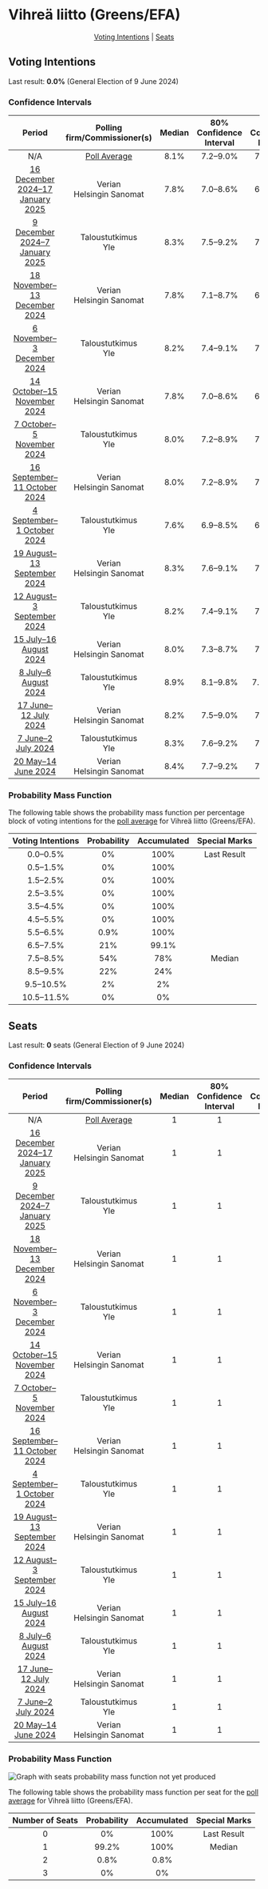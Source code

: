 # Vihreä liitto (Greens/EFA)

<p align="center"><a href="#voting-intentions">Voting Intentions</a> | <a href="#seats">Seats</a></p>

## Voting Intentions

Last result: **0.0%** (General Election of 9 June 2024)

### Confidence Intervals

| Period     | Polling firm/Commissioner(s) | Median | 80% Confidence Interval | 90% Confidence Interval | 95% Confidence Interval | 99% Confidence Interval |
|:----------:|:----------------:|:-----------:|:-----------------------:|:-----------------------:|:-----------------------:|:-----------------------:|
| N/A | [Poll Average](average.html) | 8.1% | 7.2–9.0% | 7.0–9.2% | 6.8–9.5% | 6.4–9.9% |
| [16 December 2024–17 January 2025](2025-01-17-Verian.html) | Verian <br> Helsingin Sanomat | 7.8% | 7.0–8.6% | 6.8–8.9% | 6.6–9.1% | 6.3–9.5% |
| [9 December 2024–7 January 2025](2025-01-07-Taloustutkimus.html) | Taloustutkimus <br> Yle | 8.3% | 7.5–9.2% | 7.3–9.4% | 7.1–9.6% | 6.7–10.1% |
| [18 November–13 December 2024](2024-12-13-Verian.html) | Verian <br> Helsingin Sanomat | 7.8% | 7.1–8.7% | 6.8–8.9% | 6.6–9.2% | 6.3–9.6% |
| [6 November–3 December 2024](2024-12-03-Taloustutkimus.html) | Taloustutkimus <br> Yle | 8.2% | 7.4–9.1% | 7.2–9.4% | 7.0–9.6% | 6.7–10.0% |
| [14 October–15 November 2024](2024-11-15-Verian.html) | Verian <br> Helsingin Sanomat | 7.8% | 7.0–8.6% | 6.8–8.8% | 6.7–9.1% | 6.3–9.5% |
| [7 October–5 November 2024](2024-11-05-Taloustutkimus.html) | Taloustutkimus <br> Yle | 8.0% | 7.2–8.9% | 7.0–9.2% | 6.8–9.4% | 6.4–9.9% |
| [16 September–11 October 2024](2024-10-11-Verian.html) | Verian <br> Helsingin Sanomat | 8.0% | 7.2–8.9% | 7.0–9.1% | 6.8–9.4% | 6.4–9.8% |
| [4 September–1 October 2024](2024-10-01-Taloustutkimus.html) | Taloustutkimus <br> Yle | 7.6% | 6.9–8.5% | 6.7–8.7% | 6.5–8.9% | 6.2–9.3% |
| [19 August–13 September 2024](2024-09-13-Verian.html) | Verian <br> Helsingin Sanomat | 8.3% | 7.6–9.1% | 7.4–9.3% | 7.3–9.5% | 7.0–9.9% |
| [12 August–3 September 2024](2024-09-03-Taloustutkimus.html) | Taloustutkimus <br> Yle | 8.2% | 7.4–9.1% | 7.2–9.4% | 7.0–9.6% | 6.6–10.1% |
| [15 July–16 August 2024](2024-08-16-Verian.html) | Verian <br> Helsingin Sanomat | 8.0% | 7.3–8.7% | 7.1–8.9% | 7.0–9.1% | 6.7–9.5% |
| [8 July–6 August 2024](2024-08-06-Taloustutkimus.html) | Taloustutkimus <br> Yle | 8.9% | 8.1–9.8% | 7.9–10.1% | 7.7–10.3% | 7.3–10.8% |
| [17 June–12 July 2024](2024-07-12-Verian.html) | Verian <br> Helsingin Sanomat | 8.2% | 7.5–9.0% | 7.3–9.2% | 7.2–9.4% | 6.9–9.8% |
| [7 June–2 July 2024](2024-07-02-Taloustutkimus.html) | Taloustutkimus <br> Yle | 8.3% | 7.6–9.2% | 7.3–9.4% | 7.2–9.7% | 6.8–10.1% |
| [20 May–14 June 2024](2024-06-14-Verian.html) | Verian <br> Helsingin Sanomat | 8.4% | 7.7–9.2% | 7.5–9.4% | 7.4–9.6% | 7.1–10.0% |

### Probability Mass Function

The following table shows the probability mass function per percentage block of voting intentions for the [poll average](average.html) for Vihreä liitto (Greens/EFA).

| Voting Intentions | Probability | Accumulated | Special Marks |
|:-----------------:|:-----------:|:-----------:|:-------------:|
| 0.0–0.5% | 0% | 100% | Last Result |
| 0.5–1.5% | 0% | 100% |  |
| 1.5–2.5% | 0% | 100% |  |
| 2.5–3.5% | 0% | 100% |  |
| 3.5–4.5% | 0% | 100% |  |
| 4.5–5.5% | 0% | 100% |  |
| 5.5–6.5% | 0.9% | 100% |  |
| 6.5–7.5% | 21% | 99.1% |  |
| 7.5–8.5% | 54% | 78% | Median |
| 8.5–9.5% | 22% | 24% |  |
| 9.5–10.5% | 2% | 2% |  |
| 10.5–11.5% | 0% | 0% |  |


## Seats

Last result: **0** seats (General Election of 9 June 2024)

### Confidence Intervals

| Period     | Polling firm/Commissioner(s) | Median | 80% Confidence Interval | 90% Confidence Interval | 95% Confidence Interval | 99% Confidence Interval |
|:----------:|:----------------:|:------:|:-----------------------:|:-----------------------:|:-----------------------:|:-----------------------:|
| N/A | [Poll Average](average.html) | 1 | 1 | 1 | 1 | 1–2 |
| [16 December 2024–17 January 2025](2025-01-17-Verian.html) | Verian <br> Helsingin Sanomat | 1 | 1 | 1 | 1 | 1 |
| [9 December 2024–7 January 2025](2025-01-07-Taloustutkimus.html) | Taloustutkimus <br> Yle | 1 | 1 | 1 | 1 | 1–2 |
| [18 November–13 December 2024](2024-12-13-Verian.html) | Verian <br> Helsingin Sanomat | 1 | 1 | 1 | 1 | 1–2 |
| [6 November–3 December 2024](2024-12-03-Taloustutkimus.html) | Taloustutkimus <br> Yle | 1 | 1 | 1 | 1–2 | 1–2 |
| [14 October–15 November 2024](2024-11-15-Verian.html) | Verian <br> Helsingin Sanomat | 1 | 1 | 1 | 1 | 1 |
| [7 October–5 November 2024](2024-11-05-Taloustutkimus.html) | Taloustutkimus <br> Yle | 1 | 1 | 1 | 1 | 1–2 |
| [16 September–11 October 2024](2024-10-11-Verian.html) | Verian <br> Helsingin Sanomat | 1 | 1 | 1 | 1 | 1–2 |
| [4 September–1 October 2024](2024-10-01-Taloustutkimus.html) | Taloustutkimus <br> Yle | 1 | 1 | 1 | 1 | 1 |
| [19 August–13 September 2024](2024-09-13-Verian.html) | Verian <br> Helsingin Sanomat | 1 | 1 | 1 | 1 | 1–2 |
| [12 August–3 September 2024](2024-09-03-Taloustutkimus.html) | Taloustutkimus <br> Yle | 1 | 1 | 1 | 1 | 1–2 |
| [15 July–16 August 2024](2024-08-16-Verian.html) | Verian <br> Helsingin Sanomat | 1 | 1 | 1 | 1 | 1 |
| [8 July–6 August 2024](2024-08-06-Taloustutkimus.html) | Taloustutkimus <br> Yle | 1 | 1 | 1 | 1–2 | 1–2 |
| [17 June–12 July 2024](2024-07-12-Verian.html) | Verian <br> Helsingin Sanomat | 1 | 1 | 1 | 1 | 1 |
| [7 June–2 July 2024](2024-07-02-Taloustutkimus.html) | Taloustutkimus <br> Yle | 1 | 1 | 1 | 1 | 1–2 |
| [20 May–14 June 2024](2024-06-14-Verian.html) | Verian <br> Helsingin Sanomat | 1 | 1 | 1 | 1 | 1–2 |

### Probability Mass Function

![Graph with seats probability mass function not yet produced](average-seats-pmf-vihreäliittogreensefa.png "Seats Probability Mass Function")

The following table shows the probability mass function per seat for the [poll average](average.html) for Vihreä liitto (Greens/EFA).

| Number of Seats | Probability | Accumulated | Special Marks |
|:---------------:|:-----------:|:-----------:|:-------------:|
| 0 | 0% | 100% | Last Result |
| 1 | 99.2% | 100% | Median |
| 2 | 0.8% | 0.8% |  |
| 3 | 0% | 0% |  |


